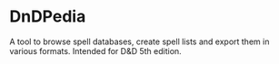 # DnDPedia
A tool to browse spell databases, create spell lists and export them in various formats. Intended for D&amp;D 5th edition.
